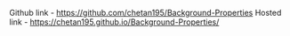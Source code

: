 Github link -  https://github.com/chetan195/Background-Properties
Hosted link -  https://chetan195.github.io/Background-Properties/
